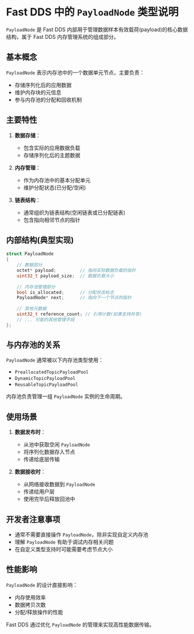 # Fast DDS 中的 `PayloadNode` 类型说明

`PayloadNode` 是 Fast DDS 内部用于管理数据样本有效载荷(payload)的核心数据结构，属于 Fast DDS 内存管理系统的组成部分。

## 基本概念

`PayloadNode` 表示内存池中的一个数据单元节点，主要负责：
- 存储序列化后的应用数据
- 维护内存块的元信息
- 参与内存池的分配和回收机制

## 主要特性

1. **数据存储**：
   - 包含实际的应用数据负载
   - 存储序列化后的主题数据

2. **内存管理**：
   - 作为内存池中的基本分配单元
   - 维护分配状态(已分配/空闲)

3. **链表结构**：
   - 通常组织为链表结构(空闲链表或已分配链表)
   - 包含指向相邻节点的指针

## 内部结构(典型实现)

```cpp
struct PayloadNode
{
    // 数据部分
    octet* payload;         // 指向实际数据负载的指针
    uint32_t payload_size;  // 数据负载大小
    
    // 内存池管理部分
    bool is_allocated;      // 分配状态标志
    PayloadNode* next;      // 指向下一个节点的指针
    
    // 其他元数据
    uint32_t reference_count; // 引用计数(如果支持共享)
    // ... 可能的其他管理字段
};
```

## 与内存池的关系

`PayloadNode` 通常被以下内存池类型使用：
- `PreallocatedTopicPayloadPool`
- `DynamicTopicPayloadPool`
- `ReusableTopicPayloadPool`

内存池负责管理一组 `PayloadNode` 实例的生命周期。

## 使用场景

1. **数据发布时**：
   - 从池中获取空闲 `PayloadNode`
   - 将序列化数据存入节点
   - 传递给底层传输

2. **数据接收时**：
   - 从网络接收数据到 `PayloadNode`
   - 传递给用户层
   - 使用完毕后释放回池中

## 开发者注意事项

- 通常不需要直接操作 `PayloadNode`，除非实现自定义内存池
- 理解 `PayloadNode` 有助于调试内存相关问题
- 在自定义类型支持时可能需要考虑节点大小

## 性能影响

`PayloadNode` 的设计直接影响：
- 内存使用效率
- 数据拷贝次数
- 分配/释放操作的性能

Fast DDS 通过优化 `PayloadNode` 的管理来实现高性能数据传输。